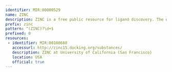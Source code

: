```yaml
---
identifier: MIR:00000529
name: ZINC
description: ZINC is a free public resource for ligand discovery. The database contains over twenty million commercially available molecules in biologically relevant representations that may be downloaded in popular ready-to-dock formats and subsets. The Web site enables searches by structure, biological activity, physical property, vendor, catalog number, name, and CAS number.
prefix: zinc
pattern: ^(ZINC)?\d+$
prefixed: 0
resources:
 - identifier: MIR:00100688
   accessurl: http://zinc15.docking.org/substances/
   description: ZINC at University of California (San Francisco)
   location: USA
   official: true
---
```

